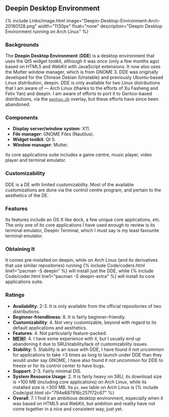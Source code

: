 ## Deepin Desktop Environment
{% include Links/image.html image="Deepin-Desktop-Environment-Arch-20160128.png" width="1130px" float="none" description="Deepin Desktop Environment running on Arch Linux" %}

### Backgrounds
The **Deepin Desktop Environment** (**DDE**) is a desktop environment that uses the Qt5 widget toolkit, although it was once (only a few months ago) based on HTML5 and WebKit with JavaScript extensions. It now also uses the Mutter window manager, which is from GNOME 3. DDE was originally developed for the Chinese Debian (Unstable) and previously Ubuntu-based Linux distribution, deepin. DDE is only available for two Linux distributions that I am aware of &mdash; Arch Linux (thanks to the efforts of Xu Fasheng and Felix Yan) and deepin. I am aware of efforts to port it to Gentoo-based distributions, via the [`gentoo-zh`](https://github.com/gentoo-mirror/gentoo-zh) overlay, but these efforts have since been abandoned.

### Components
* **Display server/window system**: X11.
* **File manager**: GNOME Files (Nautilus).
* **Widget toolkit**: Qt 5.
* **Window manager**: Mutter.

Its core applications suite includes a game centre, music player, video player and terminal emulator.

### Customizability
DDE is a DE with limited customizability. Most of the available customizations are done via the control centre program, and pertain to the aesthetics of the DE.

### Features
Its features include an OS X like dock, a few unique core applications, *etc.* The only one of its core applications I have used enough to review is its terminal emulator, Deepin Terminal, which I must say is my least favourite terminal emulator.

### Obtaining It
It comes pre-installed on deepin, while on Arch Linux (and its derivatives that use similar repositories) running {% include Code/coders.html line1="pacman -S deepin" %} will install just the DDE, while {% include Code/coder.html line1="pacman -S deepin-extra" %} will install its core applications suite.

### Ratings
* **Availability**: 2-3. It is only available from the official repositories of two distributions.
* **Beginner-friendliness**: 8. It is fairly beginner-friendly.
* **Customizability**: 4. Not very customizable, beyond with regard to its default applications and aesthetics.
* **Features**: 4. Not particularly feature-packed.
* <abbr title="My Experience With It">**MEWI**</abbr>: 4. I have some experience with it, but I usually end up abandoning it due to SRU/stability/lack of customizability issues.
* **Stability**: 5. Stability is an issue with DDE, I have found it not uncommon for applications to take >3 times as long to launch under DDE than they would under say GNOME, I have also found it not uncommon for DDE to freeze or for its control center to have bugs.
* **Support**: 2-3. Fairly minimal DIS.
* **System Resource Usage**: 2. It is fairly heavy on SRU, its download size is >100 MB (including core applications) on Arch Linux, while its installed size is >300 MB. Its `ps_mem` table on Arch Linux is {% include Code/gist.html id="794e887916c257f72c67" %}
* **Overall**: 7. I find it an ambitious desktop environment, especially when it was based on HTML5 and WebKit, but ambition and reality have not come together in a nice and consistent way, just yet.
